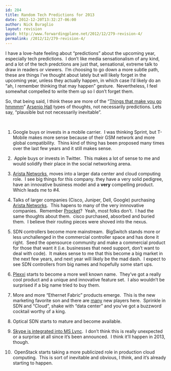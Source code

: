 ```yaml
---
id: 284
title: Random Tech Predictions for 2013
date: 2012-12-20T13:32:27-06:00
author: Nick Buraglio
layout: revision
guid: http://www.forwardingplane.net/2012/12/279-revision-4/
permalink: /2012/12/279-revision-4/
---
```

I have a love-hate feeling about &#8220;predictions&#8221; about the upcoming year, especially tech predictions.  I don&#8217;t like media sensationalism of any kind, and a lot of the tech predctions are just that, sensational, extreme talk to draw in readers or viewers.  I&#8217;m choosing to go down a more subtle path, these are things I&#8217;ve thought about lately but will likely forget in the upcoming year, unless they actually happen, in which case I&#8217;d likely do an &#8220;ah, I remember thinking that may happen&#8221; gesture.  Nevertheless, I feel somewhat compelled to write them up so I don&#8217;t forget them.

So, that being said, I think these are more of the &#8220;[Things that make you go hmmmm](http://en.wikipedia.org/wiki/The_Arsenio_Hall_Show)&#8221; [Arsenio Hall](http://en.wikipedia.org/wiki/Arsenio_Hall) types of thoughts, not necessarily predictions. Lets say, &#8220;plausible but not necessarily inevitable&#8221;.

&nbsp;

1. Google buys or invests in a mobile carrier.  I was thinking Sprint, but T-Mobile makes more sense because of their GSM network and more global compatibility.  Thins kind of thing has been proposed many times over the last few years and it still makes sense.

2.  Apple buys or invests in Twitter.  This makes a lot of sense to me and would solidify their place in the social networking arena.

3. [Arista Networks ](http://www.aristanetworks.com) moves into a larger data center and cloud computing role.  I see big things for this company. they have a very solid pedigree, have an innovative business model and a **very** compelling product.   Which leads me to #4.

4. Talks of larger companies (Cisco, Juniper, Dell, Google) purchasing [Arista Networks](http://www.aristanetworks.com).  This hapens to many of the very innnovative companies.  Remember [Procket](http://en.wikipedia.org/wiki/Procket_Networks)?  Yeah, most folks don&#8217;t.  I had the same thoughts about them.  cisco purchased, absorbed and buried them.  I believe their routing pieces were shoved into the nexus.

5. SDN controllers become more mainstream.  BigSwitch stands more or less unchallenged in the commercial controller space and has done it right.  Seed the opensource community and make a commercial product for those that want it (i.e. businesses that need support, don&#8217;t want to deal with code).  It makes sense to me that this become a big market in the next few years, and next year will likely be the mad dash.  I expect to see SDN controllers from big names and hopefully some start ups.

6. [Plexxi](http://www.plexxi.com) starts to become a more well known name.  They&#8217;ve got a really cool product and a unique and innovative feature set.  I also wouldn&#8217;t be surprised if a big name tried to buy them.

7. More and more &#8220;Ethernet Fabric&#8221; products emerge.  This is the new marketing favorite son and there are [many](http://gnodal.com) new players here.  Sprinkle in SDN and &#8220;Cloud&#8221;, shake with &#8220;data center&#8221; and you&#8217;ve got a buzzword cocktail worthy of a king.

8. Optical SDN starts to mature and become available.

9. [Skype is integrated into MS Lync](http://www.crn.com/news/networking/240007827/microsoft-confirms-more-details-of-lync-skype-integration.htm).  I don&#8217;t think this is really unexpected or a surprise at all since it&#8217;s been announced.  I think it&#8217;ll happen in 2013, though.

10.  OpenStack starts taking a more publicized role in production cloud computing.  This is sort of inevitable and obvious, I think, and it&#8217;s already starting to happen.